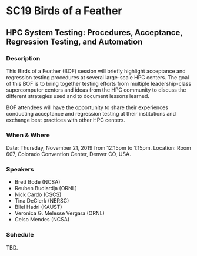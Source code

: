 # SC19 Birds of a Feather
## HPC System Testing: Procedures, Acceptance, Regression Testing, and Automation
### Description

This Birds of a Feather (BOF) session will briefly highlight acceptance and
regression testing procedures at several large-scale HPC centers. The goal of
this BOF is to bring together testing efforts from multiple leadership-class
supercomputer centers and ideas from the HPC community to discuss the different
strategies used and to document lessons learned. 

BOF attendees will have the opportunity to share their experiences conducting
acceptance and regression testing at their institutions and exchange best
practices with other HPC centers.

### When & Where

Date: Thursday, November 21, 2019 from 12:15pm to 1:15pm.
Location: Room 607, Colorado Convention Center, Denver CO, USA.

### Speakers

- Brett Bode (NCSA)
- Reuben Budiardja (ORNL)
- Nick Cardo (CSCS)
- Tina DeClerk (NERSC)
- Bilel Hadri (KAUST)
- Veronica G. Melesse Vergara (ORNL)
- Celso Mendes (NCSA)

### Schedule

TBD.
